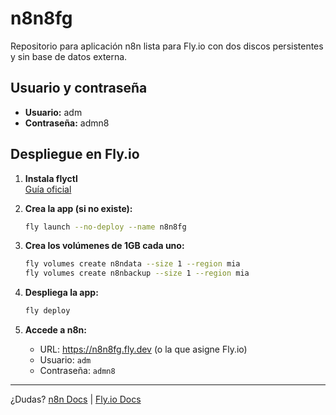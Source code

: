 # n8n8fg

Repositorio para aplicación n8n lista para Fly.io con dos discos persistentes y sin base de datos externa.

## Usuario y contraseña

- **Usuario:** adm
- **Contraseña:** admn8

## Despliegue en Fly.io

1. **Instala flyctl**   
   [Guía oficial](https://fly.io/docs/hands-on/install-flyctl/)

2. **Crea la app (si no existe):**
   ```sh
   fly launch --no-deploy --name n8n8fg
   ```

3. **Crea los volúmenes de 1GB cada uno:**
   ```sh
   fly volumes create n8ndata --size 1 --region mia
   fly volumes create n8nbackup --size 1 --region mia
   ```

4. **Despliega la app:**
   ```sh
   fly deploy
   ```

5. **Accede a n8n:**
   - URL: https://n8n8fg.fly.dev (o la que asigne Fly.io)
   - Usuario: `adm`
   - Contraseña: `admn8`

---

¿Dudas? [n8n Docs](https://docs.n8n.io/) | [Fly.io Docs](https://fly.io/docs/)